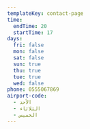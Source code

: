 ```yaml
---
templateKey: contact-page
time:
  endTime: 20
  startTime: 17
days:
  fri: false
  mon: false
  sat: false
  sun: true
  thu: true
  tue: true
  wed: false
phone: 0555067869
airport-code:
  - الأحد
  - الثلاثاء
  - الخميس
---
```



